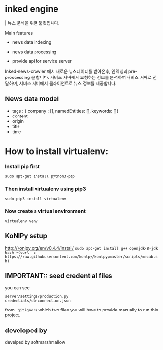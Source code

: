 # inked engine

| 뉴스 분석을 위한 툴킷입니다. 

Main features

* news data indexing

* news data processing

* provide api for service server

  

Inked-news-crawler 에서 새로운 뉴스데이터를 받아온후, 인덱싱과 pre-proccessing 을 합니다. 서비스 서버에서 요청하는 정보를 분석하여 서비스 서버로 전달하며, 서비스 서버에서 클라이언트로 뉴스 정보를 제공합니다.


## News data model

- tags : { company : [], namedEntities: [], keywords: []}
- content
- origin
- title
- time


# How to install virtualenv:

### Install **pip** first

    sudo apt-get install python3-pip

### Then install **virtualenv** using pip3

    sudo pip3 install virtualenv

### Now create a virtual environment

    virtualenv venv


## KoNlPy setup
http://konlpy.org/en/v0.4.4/install/
`sudo apt-get install g++ openjdk-8-jdk`
`bash <(curl -s https://raw.githubusercontent.com/konlpy/konlpy/master/scripts/mecab.sh)`


## IMPORTANT:: seed credential files
you can see 
```gitignore
server/settings/production.py
credentials/db-connection.json
```
from `.gitignore` which two files you will have to provide manually to run this project.



## developed by
develped by softmarshmallow
